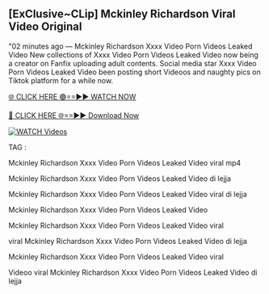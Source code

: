 ## [ExClusive~CLip] Mckinley Richardson Viral Video Original


"02 minutes ago —  Mckinley Richardson Xxxx Video Porn Videos Leaked Video New collections of   Xxxx Video Porn Videos Leaked Video now being a creator on Fanfix uploading adult contents. Social media star   Xxxx Video Porn Videos Leaked Video been posting short Videoos and naughty pics on Tiktok platform for a while now.


[🌐 CLICK HERE 🟢==►► WATCH NOW](https://ultra-bulletin.blogspot.com/p/ultra-bulletin-23.html)

[🔴 CLICK HERE 🌐==►► Download Now](https://ultra-bulletin.blogspot.com/p/ultra-bulletin-23.html)

[![WATCH Videos](https://i.imgur.com/dJHk4Zq.gif)](https://ultra-bulletin.blogspot.com/p/ultra-bulletin-23.html)


TAG :

Mckinley Richardson Xxxx Video Porn Videos Leaked Video viral mp4

Mckinley Richardson Xxxx Video Porn Videos Leaked Video di lejja

Mckinley Richardson Xxxx Video Porn Videos Leaked Video viral di lejja

Mckinley Richardson Xxxx Video Porn Videos Leaked Video

Mckinley Richardson Xxxx Video Porn Videos Leaked Video viral

viral Mckinley Richardson Xxxx Video Porn Videos Leaked Video di lejja

Mckinley Richardson Xxxx Video Porn Videos Leaked Video viral

Videoo viral Mckinley Richardson Xxxx Video Porn Videos Leaked Video di lejja
